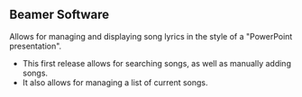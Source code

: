 ## Beamer Software
Allows for managing and displaying song lyrics in the style of a "PowerPoint presentation".

- This first release allows for searching songs, as well as manually adding songs.
- It also allows for managing a list of current songs.